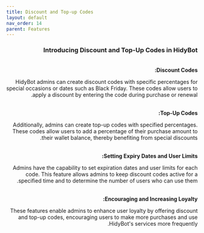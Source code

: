 ```yaml
---
title: Discount and Top-up Codes
layout: default
nav_order: 14
parent: Features
---
```


<head>
    <meta charset="utf-8">
    <link rel="stylesheet" href="https://b3h1z.github.io/HidyBot-Docs/assets/css/style.css">
</head>
<div dir="rtl">
<h3>Introducing Discount and Top-Up Codes in HidyBot</h3>
<br>
<b>Discount Codes:</b>
<p>HidyBot admins can create discount codes with specific percentages for special occasions or dates such as Black Friday. These codes allow users to apply a discount by entering the code during purchase or renewal.</p>
<br>
<b>Top-Up Codes:</b>
<p>Additionally, admins can create top-up codes with specified percentages. These codes allow users to add a percentage of their purchase amount to their wallet balance, thereby benefiting from special discounts.</p>
<br>
<b>Setting Expiry Dates and User Limits:</b>
<p>Admins have the capability to set expiration dates and user limits for each code. This feature allows admins to keep discount codes active for a specified time and to determine the number of users who can use them.</p>
<br>
<b>Encouraging and Increasing Loyalty:</b>
<p>These features enable admins to enhance user loyalty by offering discount and top-up codes, encouraging users to make more purchases and use HidyBot's services more frequently.</p>
</div>